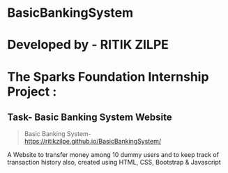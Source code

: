 # BasicBankingSystem
# Developed by - RITIK ZILPE


# The Sparks Foundation Internship Project :
## Task- Basic Banking System Website
> Basic Banking System-  https://ritikzilpe.github.io/BasicBankingSystem/

A Website to transfer money among 10 dummy users and to keep track of transaction history also, created using HTML, CSS, Bootstrap & Javascript
